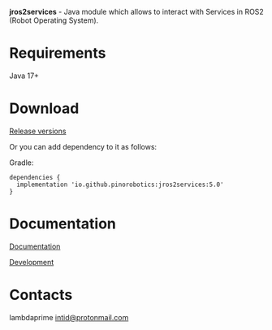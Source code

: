 **jros2services** - Java module which allows to interact with Services in ROS2 (Robot Operating System).

# Requirements

Java 17+

# Download

[Release versions](jros2services/release/CHANGELOG.md)

Or you can add dependency to it as follows:

Gradle:

```
dependencies {
  implementation 'io.github.pinorobotics:jros2services:5.0'
}
```

# Documentation

[Documentation](http://pinoweb.freetzi.com/jrosservices)

[Development](DEVELOPMENT.md)

# Contacts

lambdaprime <intid@protonmail.com>

